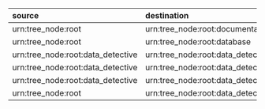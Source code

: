 | source                            | destination                                      | type     | loaded_by        | attribute   |
|:----------------------------------|:-------------------------------------------------|:---------|:-----------------|:------------|
| urn:tree_node:root                | urn:tree_node:root:documentation                 | Contains | dd_load_dds_root | non         |
| urn:tree_node:root                | urn:tree_node:root:database                      | Contains | dd_load_dds_root | non         |
| urn:tree_node:root:data_detective | urn:tree_node:root:data_detective:logical_model  | Contains | dd_load_dds_root | non         |
| urn:tree_node:root:data_detective | urn:tree_node:root:data_detective:physical_model | Contains | dd_load_dds_root | non         |
| urn:tree_node:root:data_detective | urn:tree_node:root:data_detective:dags           | Contains | dd_load_dds_root | non         |
| urn:tree_node:root                | urn:tree_node:root:data_detective                | Contains | dd_load_dds_root | non         |